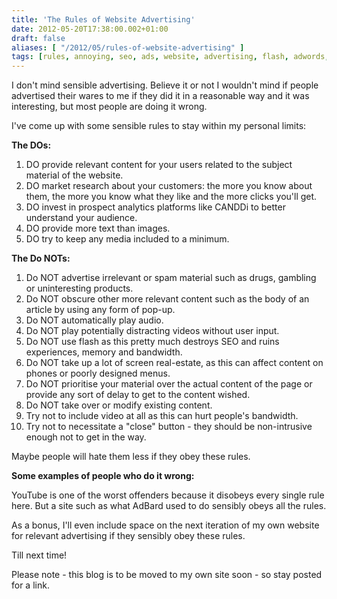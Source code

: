 ```yaml
---
title: 'The Rules of Website Advertising'
date: 2012-05-20T17:38:00.002+01:00
draft: false
aliases: [ "/2012/05/rules-of-website-advertising" ]
tags: [rules, annoying, seo, ads, website, advertising, flash, adwords, dfp, relevant, adsense, content]
---
```


I don't mind sensible advertising. Believe it or not I wouldn't mind if people advertised their wares to me if they did it in a reasonable way and it was interesting, but most people are doing it wrong.

I've come up with some sensible rules to stay within my personal limits:

**The DOs:**

1.  DO provide relevant content for your users related to the subject material of the website.
2.  DO market research about your customers: the more you know about them, the more you know what they like and the more clicks you'll get.
3.  DO invest in prospect analytics platforms like CANDDi to better understand your audience.
4.  DO provide more text than images.
5.  DO try to keep any media included to a minimum.

**The Do NOTs:**

1.  Do NOT advertise irrelevant or spam material such as drugs, gambling or uninteresting products.
2.  Do NOT obscure other more relevant content such as the body of an article by using any form of pop-up.
3.  Do NOT automatically play audio.
4.  Do NOT play potentially distracting videos without user input.
5.  Do NOT use flash as this pretty much destroys SEO and ruins experiences, memory and bandwidth.
6.  Do NOT take up a lot of screen real-estate, as this can affect content on phones or poorly designed menus.
7.  Do NOT prioritise your material over the actual content of the page or provide any sort of delay to get to the content wished.
8.  Do NOT take over or modify existing content.
9.  Try not to include video at all as this can hurt people's bandwidth.
10.  Try not to necessitate a "close" button - they should be non-intrusive enough not to get in the way.

Maybe people will hate them less if they obey these rules.

**Some examples of people who do it wrong:**

YouTube is one of the worst offenders because it disobeys every single rule here. But a site such as what AdBard used to do sensibly obeys all the rules.

As a bonus, I'll even include space on the next iteration of my own website for relevant advertising if they sensibly obey these rules.

Till next time!

Please note - this blog is to be moved to my own site soon - so stay posted for a link.